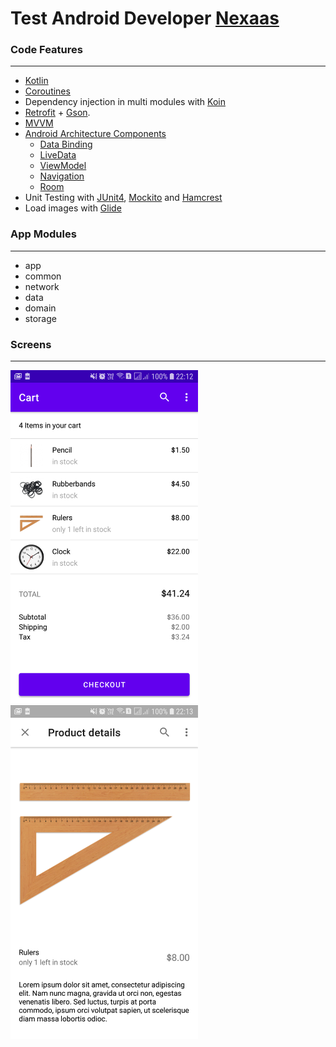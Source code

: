 # Test Android Developer [Nexaas](https://nexaas.com/)


### Code Features
----------
- [Kotlin](https://kotlinlang.org/)
- [Coroutines](https://developer.android.com/kotlin/coroutines)
- Dependency injection in multi modules with [Koin](https://insert-koin.io/)
- [Retrofit](https://square.github.io/retrofit/) + [Gson](https://github.com/google/gson).
- [MVVM](https://developer.android.com/jetpack/guide)
- [Android Architecture Components](https://developer.android.com/topic/libraries/architecture)
    - [Data Binding](https://developer.android.com/topic/libraries/data-binding)
    - [LiveData](https://developer.android.com/topic/libraries/architecture/livedata)
    - [ViewModel](https://developer.android.com/topic/libraries/architecture/viewmodel)
    - [Navigation](https://developer.android.com/topic/libraries/architecture/navigation)
    - [Room](https://developer.android.com/topic/libraries/architecture/room)
- Unit Testing with [JUnit4](https://github.com/junit-team/junit4), [Mockito](https://site.mockito.org/) and [Hamcrest](http://hamcrest.org/JavaHamcrest/tutorial)
- Load images with [Glide](https://github.com/bumptech/glide)

### App Modules
----------
- app
- common
- network
- data
- domain
- storage

### Screens
----------
<img width="300" src="/Nexaas/screenshots/screenshot_cart.png"> <img width="300" src="/Nexaas/screenshots/screenshot_product_details.png">
